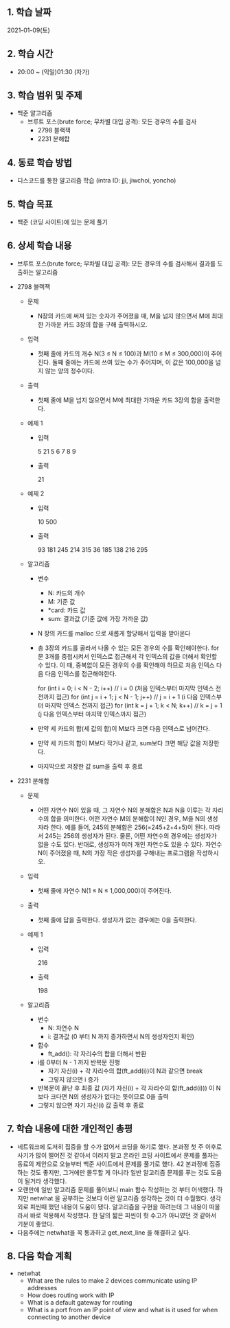 ## 1. 학습 날짜

2021-01-09(토)


## 2. 학습 시간

* 20:00 ~ (익일)01:30 (자가)


## 3. 학습 범위 및 주제

* 백준 알고리즘
	* 브루트 포스(brute force; 무차별 대입 공격): 모든 경우의 수를 검사
		* 2798 블랙잭
		* 2231 분해합


## 4. 동료 학습 방법

* 디스코드를 통한 알고리즘 학습 (intra ID: jji, jiwchoi, yoncho)

## 5. 학습 목표

* 백준 (코딩 사이트)에 있는 문제 풀기


## 6. 상세 학습 내용

* 브루트 포스(brute force; 무차별 대입 공격): 모든 경우의 수를 검사해서 결과를 도출하는 알고리즘
* 2798 블랙잭
	* 문제
		* N장의 카드에 써져 있는 숫자가 주어졌을 때, M을 넘지 않으면서 M에 최대한 가까운 카드 3장의 합을 구해 출력하시오.
	* 입력
		* 첫째 줄에 카드의 개수 N(3 ≤ N ≤ 100)과 M(10 ≤ M ≤ 300,000)이 주어진다. 둘째 줄에는 카드에 쓰여 있는 수가 주어지며, 이 값은 100,000을 넘지 않는 양의 정수이다.
	* 출력
		* 첫째 줄에 M을 넘지 않으면서 M에 최대한 가까운 카드 3장의 합을 출력한다.
	* 예제 1
		* 입력

			5 21
			5 6 7 8 9

		* 출력

			21

	* 예제 2
		* 입력

			10 500

		* 출력

			93 181 245 214 315 36 185 138 216 295

	* 알고리즘
		* 변수
			* N: 카드의 개수
			* M: 기준 값
			* *card: 카드 값
			* sum: 결과값 (기준 값에 가장 가까운 값)
		* N 장의 카드를 malloc 으로 새롭게 할당해서 입력을 받아온다
		* 총 3장의 카드를 골라서 나올 수 있는 모든 경우의 수를 확인해야한다. for문 3개를 중첩시켜서 인덱스로 접근해서 각 인덱스의 값을 더해서 확인할 수 있다. 이 때, 중복없이 모든 경우의 수를 확인해야 하므로 처음 인덱스 다음 다음 인덱스를 접근해야한다.

			for (int i = 0; i < N - 2; i++)            // i = 0 (처음 인덱스부터 마지막 인덱스 전전까지 접근)
				for (int j = i + 1; j < N - 1; j++)    // j = i + 1 (i 다음 인덱스부터 마지막 인덱스 전까지 접근)
					for (int k = j + 1; k < N; k++)    // k = j + 1 (j 다음 인덱스부터 마지막 인덱스까지 접근)
		
		* 만약 세 카드의 합(세 값의 합)이 M보다 크면 다음 인덱스로 넘어간다.
		* 만약 세 카드의 합이 M보다 작거나 같고, sum보다 크면 해당 값을 저장한다.
		* 마지막으로 저장한 값 sum을 출력 후 종료


* 2231 분해합
	* 문제
		* 어떤 자연수 N이 있을 때, 그 자연수 N의 분해합은 N과 N을 이루는 각 자리수의 합을 의미한다. 어떤 자연수 M의 분해합이 N인 경우, M을 N의 생성자라 한다. 예를 들어, 245의 분해합은 256(=245+2+4+5)이 된다. 따라서 245는 256의 생성자가 된다. 물론, 어떤 자연수의 경우에는 생성자가 없을 수도 있다. 반대로, 생성자가 여러 개인 자연수도 있을 수 있다. 자연수 N이 주어졌을 때, N의 가장 작은 생성자를 구해내는 프로그램을 작성하시오.
	* 입력
		* 첫째 줄에 자연수 N(1 ≤ N ≤ 1,000,000)이 주어진다.
	* 출력
		* 첫째 줄에 답을 출력한다. 생성자가 없는 경우에는 0을 출력한다.
	* 예제 1
		* 입력
			
			216

		* 출력
			
			198
	
	* 알고리즘
		* 변수
			* N: 자연수 N
			* i: 결과값 (0 부터 N 까지 증가하면서 N의 생성자인지 확인)
		* 함수
			* ft_add(): 각 자리수의 합을 더해서 반환
		* i를 0부터 N - 1 까지 반복문 진행
			* 자기 자신(i) + 각 자리수의 합(ft_add(i))이 N과 같으면 break
			* 그렇지 않으면 i 증가
		* 반복문이 끝난 후 최종 값 (자기 자신(i) + 각 자리수의 합(ft_add(i))) 이 N 보다 크다면 N의 생성자가 없다는 뜻이므로 0을 출력
		* 그렇지 않으면 자기 자신(i) 값 출력 후 종료


## 7. 학습 내용에 대한 개인적인 총평

* 네트워크에 도저히 집중을 할 수가 없어서 코딩을 하기로 했다. 본과정 첫 주 이후로 사기가 많이 떨어진 것 같아서 이러지 말고 온라인 코딩 사이트에서 문제를 풀자는 동료의 제안으로 오늘부터 백준 사이트에서 문제를 풀기로 했다. 42 본과정에 집중하는 것도 좋지만, 그거에만 몰두할 게 아니라 일반 알고리즘 문제를 푸는 것도 도움이 될거라 생각했다. 
* 오랜만에 일반 알고리즘 문제를 풀어보니 main 함수 작성하는 것 부터 어색했다. 하지만 netwhat 을 공부하는 것보다 이런 알고리즘 생각하는 것이 더 수월했다. 생각 외로 피씬때 했던 내용이 도움이 됐다. 알고리즘을 구현을 하려는데 그 내용이 떠올라서 바로 적용해서 작성했다. 한 달의 짧은 피씬이 헛 수고가 아니였던 것 같아서 기분이 좋았다.
* 다음주에는 netwhat을 꼭 통과하고 get_next_line 을 해결하고 싶다.



## 8. 다음 학습 계획

* netwhat
	* What are the rules to make 2 devices communicate using IP addresses
	* How does routing work with IP
	* What is a default gateway for routing
	* What is a port from an IP point of view and what is it used for when connecting to another device

